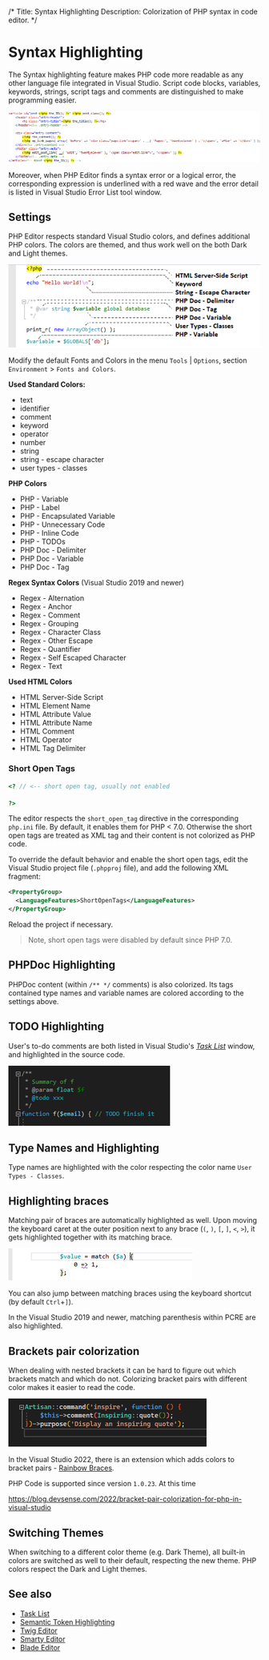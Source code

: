 /*
Title: Syntax Highlighting
Description: Colorization of PHP syntax in code editor.
*/

# Syntax Highlighting

The Syntax highlighting feature makes PHP code more readable as any other language file integrated in Visual Studio. Script code blocks, variables, keywords, strings, script tags and comments are distinguished to make programming easier.

![PHP/HTML syntax highlighting](imgs/php-highlighting.png "PHP/HTML syntax highlighting.")

Moreover, when PHP Editor finds a syntax error or a logical error, the corresponding expression is underlined with a red wave and the error detail is listed in Visual Studio Error List tool window.

## Settings

PHP Editor respects standard Visual Studio colors, and defines additional PHP colors. The colors are themed, and thus work well on the both Dark and Light themes.

![color names](imgs/php-highlighting-colors.png)

Modify the default Fonts and Colors in the menu `Tools` | `Options`, section `Environment` > `Fonts and Colors`.

**Used Standard Colors:**

- text
- identifier
- comment
- keyword
- operator
- number
- string
- string - escape character
- user types - classes

**PHP Colors**

- PHP - Variable
- PHP - Label
- PHP - Encapsulated Variable
- PHP - Unnecessary Code
- PHP - Inline Code
- PHP - TODOs
- PHP Doc - Delimiter
- PHP Doc - Variable
- PHP Doc - Tag

**Regex Syntax Colors** (Visual Studio 2019 and newer)

- Regex - Alternation
- Regex - Anchor
- Regex - Comment
- Regex - Grouping
- Regex - Character Class
- Regex - Other Escape
- Regex - Quantifier
- Regex - Self Escaped Character
- Regex - Text

**Used HTML Colors**

- HTML Server-Side Script
- HTML Element Name
- HTML Attribute Value
- HTML Attribute Name
- HTML Comment
- HTML Operator
- HTML Tag Delimiter

### Short Open Tags

```php
<? // <-- short open tag, usually not enabled

?>
```

The editor respects the `short_open_tag` directive in the corresponding `php.ini` file. By default, it enables them for PHP &lt; 7.0. Otherwise the short open tags are treated as XML tag and their content is not colorized as PHP code.

To override the default behavior and enable the short open tags, edit the Visual Studio project file (`.phpproj` file), and add the following XML fragment:

```xml
<PropertyGroup>
  <LanguageFeatures>ShortOpenTags</LanguageFeatures>    
</PropertyGroup>
```

Reload the project if necessary.

> Note, short open tags were disabled by default since PHP 7.0.

## PHPDoc Highlighting

PHPDoc content (within `/** */` comments) is also colorized. Its tags contained type names and variable names are colored according to the settings above.

## TODO Highlighting

User's to-do comments are both listed in Visual Studio's [_Task List_](task-list) window, and highlighted in the source code.

![to-do highlighting](imgs/todo-highlight.png)

## Type Names and Highlighting

Type names are highlighted with the color respecting the color name `User Types - Classes`.

## Highlighting braces

Matching pair of braces are automatically highlighted as well. Upon moving the keyboard caret at the outer position next to any brace (`(`, `)`, `[`, `]`, `<`, `>`), it gets highlighted together with its matching brace.

![PHP brace highlighting](imgs/highlight-braces.png)

You can also jump between matching braces using the keyboard shortcut (by default `Ctrl`+`]`).

In the Visual Studio 2019 and newer, matching parenthesis within PCRE are also highlighted.

## Brackets pair colorization

When dealing with nested brackets it can be hard to figure out which brackets match and which do not. Colorizing bracket pairs with different color makes it easier to read the code.

![PHP bracket pairs colorized](imgs/with-rainbow-colors.png)

In the Visual Studio 2022, there is an extension which adds colors to bracket pairs - [Rainbow Braces](https://marketplace.visualstudio.com/items?itemName=MadsKristensen.RainbowBraces). 

PHP Code is supported since version `1.0.23`. At this time

https://blog.devsense.com/2022/bracket-pair-colorization-for-php-in-visual-studio

## Switching Themes

When switching to a different color theme (e.g. Dark Theme), all built-in colors are switched as well to their default, respecting the new theme. PHP colors respect the Dark and Light themes.

## See also

- [Task List](task-list)
- [Semantic Token Highlighting](word-highlighting)
- [Twig Editor](twig)
- [Smarty Editor](smarty)
- [Blade Editor](blade)
